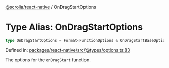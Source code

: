 [@scrolia/react-native](../README.md) / OnDragStartOptions

# Type Alias: OnDragStartOptions

```ts
type OnDragStartOptions = Format<FunctionOptions & OnDragStartBaseOptions>;
```

Defined in: [packages/react-native/src/@types/options.ts:83](https://github.com/scrolia/react-native/blob/107e0a978a4d75b58537d45c6e53de02c37b518c/packages/react-native/src/@types/options.ts#L83)

The options for the `onDragStart` function.
